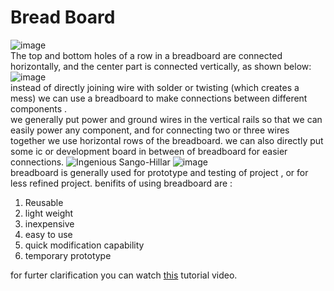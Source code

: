 # Bread Board   
![image](https://user-images.githubusercontent.com/60490438/133906071-abc21f64-6233-43d6-83de-4192654cd8ff.png)  
The top and bottom holes of a row in a breadboard are connected horizontally, and the center part is connected vertically, as shown below:  
![image](https://user-images.githubusercontent.com/60490438/133906131-2017c597-a1ad-4923-884d-7c94f0a88fff.png)   
instead of directly joining wire with solder or twisting (which creates a mess) we can use a breadboard to make connections between different components .  
we generally put power and ground wires in the vertical rails so that we can easily power any component, and for connecting two or three wires together we use horizontal rows of the breadboard. we can also directly put some ic or development board in between of breadboard for easier connections.
![Ingenious Sango-Hillar](https://user-images.githubusercontent.com/60490438/133921701-3e24a29d-6d90-4245-b146-e176365d5b0b.png)
![image](https://user-images.githubusercontent.com/60490438/133921779-3f06c284-193d-4e3a-a786-9269997e7344.png)  
breadboard is generally used for prototype and testing of project , or for less refined project.
benifits of using breadboard are :
1. Reusable 
2. light weight
3. inexpensive
4. easy to use
5. quick modification capability
6. temporary prototype

for furter clarification you can watch [this](https://www.youtube.com/watch?v=S_a-qCy6Ekk) tutorial video.

